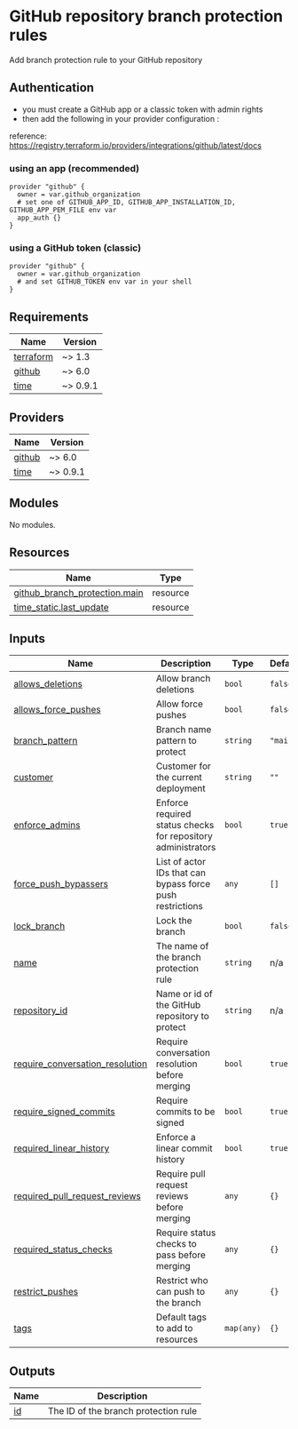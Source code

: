 # GitHub repository branch protection rules

Add branch protection rule to your GitHub repository

## Authentication

- you must create a GitHub app or a classic token with admin rights
- then add the following in your provider configuration :

reference: https://registry.terraform.io/providers/integrations/github/latest/docs

### using an app (recommended)

```hcl
provider "github" {
  owner = var.github_organization
  # set one of GITHUB_APP_ID, GITHUB_APP_INSTALLATION_ID, GITHUB_APP_PEM_FILE env var
  app_auth {}
}
```

### using a GitHub token (classic)

```hcl
provider "github" {
  owner = var.github_organization
  # and set GITHUB_TOKEN env var in your shell
}
```

<!-- BEGINNING OF PRE-COMMIT-TERRAFORM DOCS HOOK -->
## Requirements

| Name | Version |
|------|---------|
| <a name="requirement_terraform"></a> [terraform](#requirement\_terraform) | ~> 1.3 |
| <a name="requirement_github"></a> [github](#requirement\_github) | ~> 6.0 |
| <a name="requirement_time"></a> [time](#requirement\_time) | ~> 0.9.1 |

## Providers

| Name | Version |
|------|---------|
| <a name="provider_github"></a> [github](#provider\_github) | ~> 6.0 |
| <a name="provider_time"></a> [time](#provider\_time) | ~> 0.9.1 |

## Modules

No modules.

## Resources

| Name | Type |
|------|------|
| [github_branch_protection.main](https://registry.terraform.io/providers/integrations/github/latest/docs/resources/branch_protection) | resource |
| [time_static.last_update](https://registry.terraform.io/providers/hashicorp/time/latest/docs/resources/static) | resource |

## Inputs

| Name | Description | Type | Default | Required |
|------|-------------|------|---------|:--------:|
| <a name="input_allows_deletions"></a> [allows\_deletions](#input\_allows\_deletions) | Allow branch deletions | `bool` | `false` | no |
| <a name="input_allows_force_pushes"></a> [allows\_force\_pushes](#input\_allows\_force\_pushes) | Allow force pushes | `bool` | `false` | no |
| <a name="input_branch_pattern"></a> [branch\_pattern](#input\_branch\_pattern) | Branch name pattern to protect | `string` | `"main"` | no |
| <a name="input_customer"></a> [customer](#input\_customer) | Customer for the current deployment | `string` | `""` | no |
| <a name="input_enforce_admins"></a> [enforce\_admins](#input\_enforce\_admins) | Enforce required status checks for repository administrators | `bool` | `true` | no |
| <a name="input_force_push_bypassers"></a> [force\_push\_bypassers](#input\_force\_push\_bypassers) | List of actor IDs that can bypass force push restrictions | `any` | `[]` | no |
| <a name="input_lock_branch"></a> [lock\_branch](#input\_lock\_branch) | Lock the branch | `bool` | `false` | no |
| <a name="input_name"></a> [name](#input\_name) | The name of the branch protection rule | `string` | n/a | yes |
| <a name="input_repository_id"></a> [repository\_id](#input\_repository\_id) | Name or id of the GitHub repository to protect | `string` | n/a | yes |
| <a name="input_require_conversation_resolution"></a> [require\_conversation\_resolution](#input\_require\_conversation\_resolution) | Require conversation resolution before merging | `bool` | `true` | no |
| <a name="input_require_signed_commits"></a> [require\_signed\_commits](#input\_require\_signed\_commits) | Require commits to be signed | `bool` | `true` | no |
| <a name="input_required_linear_history"></a> [required\_linear\_history](#input\_required\_linear\_history) | Enforce a linear commit history | `bool` | `true` | no |
| <a name="input_required_pull_request_reviews"></a> [required\_pull\_request\_reviews](#input\_required\_pull\_request\_reviews) | Require pull request reviews before merging | `any` | `{}` | no |
| <a name="input_required_status_checks"></a> [required\_status\_checks](#input\_required\_status\_checks) | Require status checks to pass before merging | `any` | `{}` | no |
| <a name="input_restrict_pushes"></a> [restrict\_pushes](#input\_restrict\_pushes) | Restrict who can push to the branch | `any` | `{}` | no |
| <a name="input_tags"></a> [tags](#input\_tags) | Default tags to add to resources | `map(any)` | `{}` | no |

## Outputs

| Name | Description |
|------|-------------|
| <a name="output_id"></a> [id](#output\_id) | The ID of the branch protection rule |
<!-- END OF PRE-COMMIT-TERRAFORM DOCS HOOK -->
